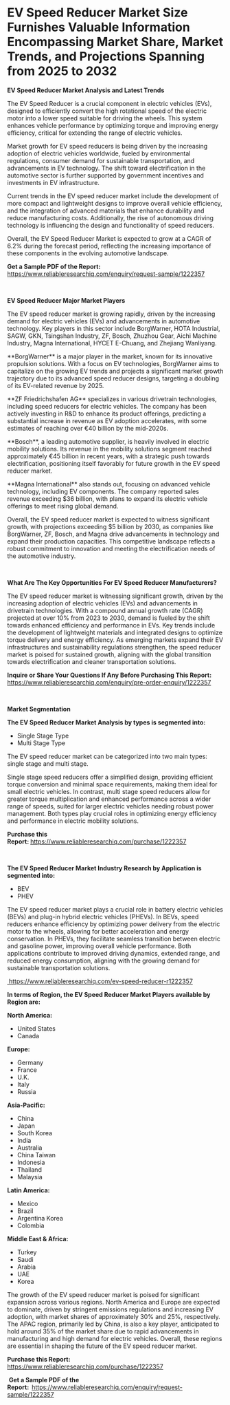 <p><h1>EV Speed Reducer Market Size Furnishes Valuable Information Encompassing Market Share, Market Trends, and Projections Spanning from 2025 to 2032</h1></p><p><strong>EV Speed Reducer Market Analysis and Latest Trends</strong></p>
<p><p>The EV Speed Reducer is a crucial component in electric vehicles (EVs), designed to efficiently convert the high rotational speed of the electric motor into a lower speed suitable for driving the wheels. This system enhances vehicle performance by optimizing torque and improving energy efficiency, critical for extending the range of electric vehicles. </p><p>Market growth for EV speed reducers is being driven by the increasing adoption of electric vehicles worldwide, fueled by environmental regulations, consumer demand for sustainable transportation, and advancements in EV technology. The shift toward electrification in the automotive sector is further supported by government incentives and investments in EV infrastructure. </p><p>Current trends in the EV speed reducer market include the development of more compact and lightweight designs to improve overall vehicle efficiency, and the integration of advanced materials that enhance durability and reduce manufacturing costs. Additionally, the rise of autonomous driving technology is influencing the design and functionality of speed reducers. </p><p>Overall, the EV Speed Reducer Market is expected to grow at a CAGR of 6.2% during the forecast period, reflecting the increasing importance of these components in the evolving automotive landscape.</p></p>
<p><strong>Get a Sample PDF of the Report:&nbsp;</strong> <a href="https://www.reliableresearchiq.com/enquiry/request-sample/1222357?utm_campaign=3103&utm_medium=2&utm_source=Github&utm_content=ia&utm_term=12042025&utm_id=ev-speed-reducer">https://www.reliableresearchiq.com/enquiry/request-sample/1222357</a></p>
<p>&nbsp;</p>
<p><strong>EV Speed Reducer Major Market Players</strong></p>
<p><p>The EV speed reducer market is growing rapidly, driven by the increasing demand for electric vehicles (EVs) and advancements in automotive technology. Key players in this sector include BorgWarner, HOTA Industrial, SAGW, GKN, Tsingshan Industry, ZF, Bosch, Zhuzhou Gear, Aichi Machine Industry, Magna International, HYCET E-Chuang, and Zhejiang Wanliyang.</p><p>**BorgWarner** is a major player in the market, known for its innovative propulsion solutions. With a focus on EV technologies, BorgWarner aims to capitalize on the growing EV trends and projects a significant market growth trajectory due to its advanced speed reducer designs, targeting a doubling of its EV-related revenue by 2025.</p><p>**ZF Friedrichshafen AG** specializes in various drivetrain technologies, including speed reducers for electric vehicles. The company has been actively investing in R&D to enhance its product offerings, predicting a substantial increase in revenue as EV adoption accelerates, with some estimates of reaching over €40 billion by the mid-2020s.</p><p>**Bosch**, a leading automotive supplier, is heavily involved in electric mobility solutions. Its revenue in the mobility solutions segment reached approximately €45 billion in recent years, with a strategic push towards electrification, positioning itself favorably for future growth in the EV speed reducer market.</p><p>**Magna International** also stands out, focusing on advanced vehicle technology, including EV components. The company reported sales revenue exceeding $36 billion, with plans to expand its electric vehicle offerings to meet rising global demand.</p><p>Overall, the EV speed reducer market is expected to witness significant growth, with projections exceeding $5 billion by 2030, as companies like BorgWarner, ZF, Bosch, and Magna drive advancements in technology and expand their production capacities. This competitive landscape reflects a robust commitment to innovation and meeting the electrification needs of the automotive industry.</p></p>
<p>&nbsp;</p>
<p><strong>What Are The Key Opportunities For EV Speed Reducer Manufacturers?</strong></p>
<p><p>The EV speed reducer market is witnessing significant growth, driven by the increasing adoption of electric vehicles (EVs) and advancements in drivetrain technologies. With a compound annual growth rate (CAGR) projected at over 10% from 2023 to 2030, demand is fueled by the shift towards enhanced efficiency and performance in EVs. Key trends include the development of lightweight materials and integrated designs to optimize torque delivery and energy efficiency. As emerging markets expand their EV infrastructures and sustainability regulations strengthen, the speed reducer market is poised for sustained growth, aligning with the global transition towards electrification and cleaner transportation solutions.</p></p>
<p><strong>Inquire or Share Your Questions If Any Before Purchasing This Report:</strong> <a href="https://www.reliableresearchiq.com/enquiry/pre-order-enquiry/1222357?utm_campaign=3103&utm_medium=2&utm_source=Github&utm_content=ia&utm_term=12042025&utm_id=ev-speed-reducer">https://www.reliableresearchiq.com/enquiry/pre-order-enquiry/1222357</a></p>
<p>&nbsp;</p>
<p><strong>Market Segmentation</strong></p>
<p><strong>The EV Speed Reducer Market Analysis by types is segmented into:</strong></p>
<p><ul><li>Single Stage Type</li><li>Multi Stage Type</li></ul></p>
<p><p>The EV speed reducer market can be categorized into two main types: single stage and multi stage. </p><p>Single stage speed reducers offer a simplified design, providing efficient torque conversion and minimal space requirements, making them ideal for small electric vehicles. In contrast, multi stage speed reducers allow for greater torque multiplication and enhanced performance across a wider range of speeds, suited for larger electric vehicles needing robust power management. Both types play crucial roles in optimizing energy efficiency and performance in electric mobility solutions.</p></p>
<p><strong>Purchase this Report:&nbsp;</strong><a href="https://www.reliableresearchiq.com/purchase/1222357?utm_campaign=3103&utm_medium=2&utm_source=Github&utm_content=ia&utm_term=12042025&utm_id=ev-speed-reducer">https://www.reliableresearchiq.com/purchase/1222357</a></p>
<p>&nbsp;</p>
<p><strong>The EV Speed Reducer Market Industry Research by Application is segmented into:</strong></p>
<p><ul><li>BEV</li><li>PHEV</li></ul></p>
<p><p>The EV speed reducer market plays a crucial role in battery electric vehicles (BEVs) and plug-in hybrid electric vehicles (PHEVs). In BEVs, speed reducers enhance efficiency by optimizing power delivery from the electric motor to the wheels, allowing for better acceleration and energy conservation. In PHEVs, they facilitate seamless transition between electric and gasoline power, improving overall vehicle performance. Both applications contribute to improved driving dynamics, extended range, and reduced energy consumption, aligning with the growing demand for sustainable transportation solutions.</p></p>
<p><a href="https://www.reliableresearchiq.com/ev-speed-reducer-r1222357?utm_campaign=3103&utm_medium=2&utm_source=Github&utm_content=ia&utm_term=12042025&utm_id=ev-speed-reducer">&nbsp;https://www.reliableresearchiq.com/ev-speed-reducer-r1222357</a></p>
<p><strong>In terms of Region, the EV Speed Reducer Market Players available by Region are:</strong></p>
<p>
    <p> <strong> North America: </strong>
        <ul>
            <li>United States</li>
            <li>Canada</li>
        </ul>
        </p> 
    <p> <strong> Europe: </strong>
        <ul>
            <li>Germany</li>
            <li>France</li>
            <li>U.K.</li>
            <li>Italy</li>
            <li>Russia</li>
        </ul>
        </p> 
    <p> <strong> Asia-Pacific: </strong>
        <ul>
            <li>China</li>
            <li>Japan</li>
            <li>South Korea</li>
            <li>India</li>
            <li>Australia</li>
            <li>China Taiwan</li>
            <li>Indonesia</li>
            <li>Thailand</li>
            <li>Malaysia</li>
        </ul>
        </p> 
    <p> <strong> Latin America: </strong>
        <ul>
            <li>Mexico</li>
            <li>Brazil</li>
            <li>Argentina Korea</li>
            <li>Colombia</li>
        </ul>
        </p> 
    <p> <strong> Middle East & Africa: </strong>
        <ul>
            <li>Turkey</li>
            <li>Saudi</li>
            <li>Arabia</li>
            <li>UAE</li>
            <li>Korea</li>
        </ul>
    </p>
    </p>
<p><p>The growth of the EV speed reducer market is poised for significant expansion across various regions. North America and Europe are expected to dominate, driven by stringent emissions regulations and increasing EV adoption, with market shares of approximately 30% and 25%, respectively. The APAC region, primarily led by China, is also a key player, anticipated to hold around 35% of the market share due to rapid advancements in manufacturing and high demand for electric vehicles. Overall, these regions are essential in shaping the future of the EV speed reducer market.</p></p>
<p><strong>Purchase this Report: </strong><a href="https://www.reliableresearchiq.com/purchase/1222357?utm_campaign=3103&utm_medium=2&utm_source=Github&utm_content=ia&utm_term=12042025&utm_id=ev-speed-reducer">https://www.reliableresearchiq.com/purchase/1222357</a></p>
<p>&nbsp;<strong>Get a Sample PDF of the Report:&nbsp;&nbsp;</strong><a href="https://www.reliableresearchiq.com/enquiry/request-sample/1222357?utm_campaign=3103&utm_medium=2&utm_source=Github&utm_content=ia&utm_term=12042025&utm_id=ev-speed-reducer">https://www.reliableresearchiq.com/enquiry/request-sample/1222357</a></p>
<p><strong></strong></p>
<p><p></p><p></p><p></p></p>